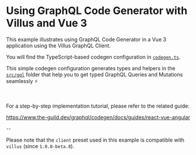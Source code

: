 # Using GraphQL Code Generator with Villus and Vue 3

This example illustrates using GraphQL Code Generator in a Vue 3 application using the Villus
GraphQL Client.

You will find the TypeScript-based codegen configuration in [`codegen.ts`](./codegen.ts).

This simple codegen configuration generates types and helpers in the [`src/gql`](./src/gql/) folder
that help you to get typed GraphQL Queries and Mutations seamlessly ⚡️

<br />

For a step-by-step implementation tutorial, please refer to the related guide:

https://www.the-guild.dev/graphql/codegen/docs/guides/react-vue-angular

--

Please note that the `client` preset used in this example is compatible with `villus` (since
`1.0.0-beta.8`).
